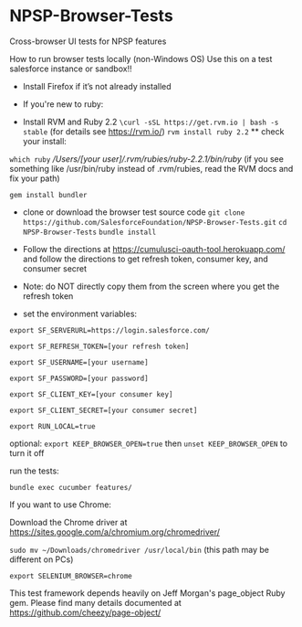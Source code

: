 # NPSP-Browser-Tests
Cross-browser UI tests for NPSP features

How to run browser tests locally (non-Windows OS)
Use this on a test salesforce instance or sandbox!!

* Install Firefox if it’s not already installed

* If you're new to ruby:
* Install RVM and Ruby 2.2
`\curl -sSL https://get.rvm.io | bash -s stable` (for details see https://rvm.io/)
`rvm install ruby 2.2`
** check your install:
	
`which ruby`
*/Users/[your user]/.rvm/rubies/ruby-2.2.1/bin/ruby*
(if you see something like /usr/bin/ruby instead of .rvm/rubies, read the RVM docs and fix your path)

`gem install bundler`
* clone or download the browser test source code
`git clone https://github.com/SalesforceFoundation/NPSP-Browser-Tests.git`
`cd NPSP-Browser-Tests`
`bundle install`

* Follow the directions at https://cumulusci-oauth-tool.herokuapp.com/ and follow the directions to get refresh token, consumer key, and consumer secret
* Note: do NOT directly copy them from the screen where you get the refresh token

* set the environment variables: 
````
export SF_SERVERURL=https://login.salesforce.com/

export SF_REFRESH_TOKEN=[your refresh token]

export SF_USERNAME=[your username]

export SF_PASSWORD=[your password]

export SF_CLIENT_KEY=[your consumer key]

export SF_CLIENT_SECRET=[your consumer secret]

export RUN_LOCAL=true
````

optional: `export KEEP_BROWSER_OPEN=true` then `unset KEEP_BROWSER_OPEN` to turn it off

run the tests:

`bundle exec cucumber features/`

If you want to use Chrome:

Download the Chrome driver at https://sites.google.com/a/chromium.org/chromedriver/

`sudo mv ~/Downloads/chromedriver /usr/local/bin` (this path may be different on PCs)

`export SELENIUM_BROWSER=chrome`


This test framework depends heavily on Jeff Morgan's page_object Ruby gem. Please find many details documented at https://github.com/cheezy/page-object/
